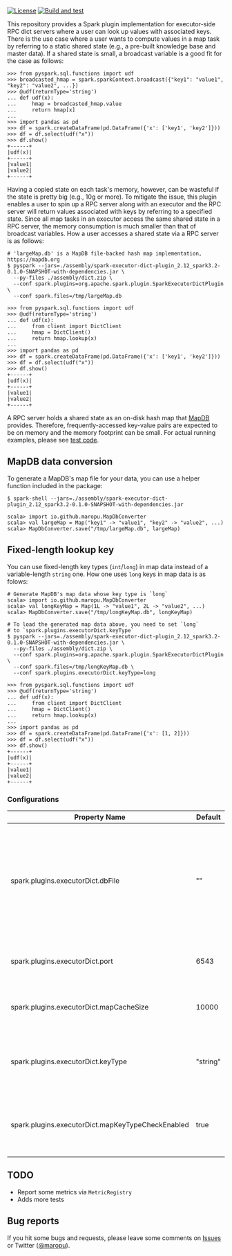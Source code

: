 [![License](http://img.shields.io/:license-Apache_v2-blue.svg)](https://github.com/maropu/spark-executor-dict-plugin/blob/master/LICENSE)
[![Build and test](https://github.com/maropu/spark-executor-dict-plugin/workflows/Build%20and%20test/badge.svg)](https://github.com/maropu/spark-executor-dict-plugin/actions?query=workflow%3A%22Build+and+test%22)

This repository provides a Spark plugin implementation for executor-side RPC dict servers where a user can look up values with associated keys.
There is the use case where a user wants to compute values in a map task by referring to a static shared state (e.g., a pre-built knowledge base and master data).
If a shared state is small, a broadcast variable is a good fit for the case as follows:

```
>>> from pyspark.sql.functions import udf
>>> broadcasted_hmap = spark.sparkContext.broadcast({"key1": "value1", "key2": "value2", ...})
>>> @udf(returnType='string')
... def udf(x):
...     hmap = broadcasted_hmap.value
...     return hmap[x]
...
>>> import pandas as pd
>>> df = spark.createDataFrame(pd.DataFrame({'x': ['key1', 'key2']}))
>>> df = df.select(udf("x"))
>>> df.show()
+------+
|udf(x)|
+------+
|value1|
|value2|
+------+
```

Having a copied state on each task's memory, however, can be wasteful if the state is pretty big (e.g., 10g or more).
To mitigate the issue, this plugin enables a user to spin up a RPC server along with an executor and
the RPC server will return values associated with keys by referring to a specified state.
Since all map tasks in an executor access the same shared state in a RPC server,
the memory consumption is much smaller than that of broadcast variables.
How a user accesses a shared state via a RPC server is as follows:

```
# 'largeMap.db' is a MapDB file-backed hash map implementation, https://mapdb.org
$ pyspark --jars=./assembly/spark-executor-dict-plugin_2.12_spark3.2-0.1.0-SNAPSHOT-with-dependencies.jar \
  --py-files ./assembly/dict.zip \
  --conf spark.plugins=org.apache.spark.plugin.SparkExecutorDictPlugin \
  --conf spark.files=/tmp/largeMap.db

>>> from pyspark.sql.functions import udf
>>> @udf(returnType='string')
... def udf(x):
...     from client import DictClient
...     hmap = DictClient()
...     return hmap.lookup(x)
...
>>> import pandas as pd
>>> df = spark.createDataFrame(pd.DataFrame({'x': ['key1', 'key2']}))
>>> df = df.select(udf("x"))
>>> df.show()
+------+
|udf(x)|
+------+
|value1|
|value2|
+------+
```

A RPC server holds a shared state as an on-disk hash map that [MapDB](https://mapdb.org) provides.
Therefore, frequently-accessed key-value pairs are expected to be on memory and the memory footprint can be small.
For actual running examples, please see [test code](./python/tests/test_dict.py).

## MapDB data conversion

To generate a MapDB's map file for your data, you can use a helper function included in the package:

```
$ spark-shell --jars=./assembly/spark-executor-dict-plugin_2.12_spark3.2-0.1.0-SNAPSHOT-with-dependencies.jar

scala> import io.github.maropu.MapDbConverter
scala> val largeMap = Map("key1" -> "value1", "key2" -> "value2", ...)
scala> MapDbConverter.save("/tmp/largeMap.db", largeMap)
```

## Fixed-length lookup key

You can use fixed-length key types (`int`/`long`) in map data instead of a variable-length `string` one.
How one uses `long` keys in map data is as folows:

```
# Generate MapDB's map data whose key type is `long`
scala> import io.github.maropu.MapDbConverter
scala> val longKeyMap = Map(1L -> "value1", 2L -> "value2", ...)
scala> MapDbConverter.save("/tmp/longKeyMap.db", longKeyMap)

# To load the generated map data above, you need to set `long`
# to `spark.plugins.executorDict.keyType`
$ pyspark --jars=./assembly/spark-executor-dict-plugin_2.12_spark3.2-0.1.0-SNAPSHOT-with-dependencies.jar \
  --py-files ./assembly/dict.zip \
  --conf spark.plugins=org.apache.spark.plugin.SparkExecutorDictPlugin \
  --conf spark.files=/tmp/longKeyMap.db \
  --conf spark.plugins.executorDict.keyType=long

>>> from pyspark.sql.functions import udf
>>> @udf(returnType='string')
... def udf(x):
...     from client import DictClient
...     hmap = DictClient()
...     return hmap.lookup(x)
...
>>> import pandas as pd
>>> df = spark.createDataFrame(pd.DataFrame({'x': [1, 2]}))
>>> df = df.select(udf("x"))
>>> df.show()
+------+
|udf(x)|
+------+
|value1|
|value2|
+------+
```

### Configurations

| Property Name | Default | Meaning |
| ---- | ---- | ---- |
| spark.plugins.executorDict.dbFile | "" | Absolute path of a MapDB's loadable file in an executor's instance. If not specified, the plugin automatically detects it in the working directory of each executor. |
| spark.plugins.executorDict.port | 6543 | Default port number for a RPC dict server in an executor. |
| spark.plugins.executorDict.mapCacheSize | 10000 | Maximum number of cache entries for a shared dict. |
| spark.plugins.executorDict.keyType | "string" | Key type of a specified database file. This value must be one of string/int/long. |
| spark.plugins.executorDict.mapKeyTypeCheckEnabled | true | Specifies whether an exception is thrown if an incompatible lookup key detected. |

## TODO

 * Report some metrics via `MetricRegistry`
 * Adds more tests

## Bug reports

If you hit some bugs and requests, please leave some comments on [Issues](https://github.com/maropu/spark-executor-dict-plugin/issues)
or Twitter ([@maropu](http://twitter.com/#!/maropu)).

